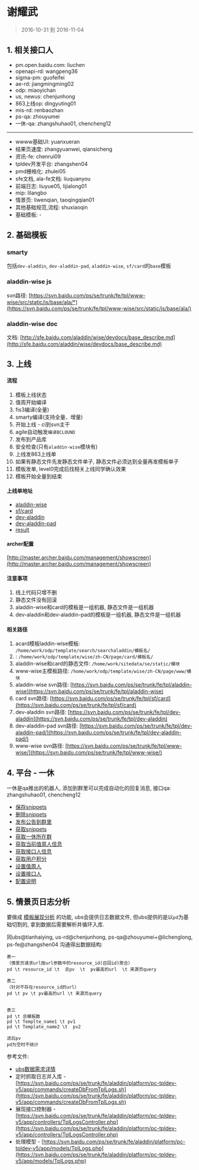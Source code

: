 # 谢耀武

> 2016-10-31 到 2016-11-04

## 1. 相关接口人

* pm.open.baidu.com: liuchen
* openapi-rd: wangpeng36
* sigma-pm: guofeifei
* ae-rd: jiangmingming02
* odp: miaoyichan
* us, newus: chenjunhong
* 863上线op: dingyuting01
* mis-rd: renbaozhan
* ps-qa: zhouyumei
* 一休-qa: zhangshuhao01, chencheng12

---

* wwww基础UI: yuanxueran
* 结果页速度: zhangyuanwei, qiansicheng
* 资讯-fe: chenrui09
* tpldev开发平台: zhangshen04
* pmd栅格化: zhulei05
* sfe文档, ala-fe文档: liuquanyou
* 前端日志: liuyue05, lijialong01
* mip: lilangbo
* 情景页: liwenqian, taoqingqian01
* 其他基础规范,流程: shuxiaoqin
* 基础模板: -



## 2. 基础模板

### smarty

包括`dev-aladdin`, `dev-aladdin-pad`, `aladdin-wise`, `sf/card`的`base`模板

### aladdin-wise js

svn路径: [https://svn.baidu.com/ps/se/trunk/fe/tpl/www-wise/src/static/js/base/ala/*](https://svn.baidu.com/ps/se/trunk/fe/tpl/www-wise/src/static/js/base/ala/)

### aladdin-wise doc

文档: [http://sfe.baidu.com/aladdin/wise/devdocs/base_describe.md](http://sfe.baidu.com/aladdin/wise/devdocs/base_describe.md)

## 3. 上线

#### 流程

1. 模板上线状态
1. 值周开始编译
1. fis3编译(全量)
1. smarty编译(支持全量、增量)
1. 开始上线 - ci到svn主干
1. agile自动触发`编译BCLOUND`
1. 发布到产品库
1. 安全检查(只有`aladdin-wise`模块有)
1. 上线发863上线单
1. 如果有静态文件先发静态文件单子, 静态文件必须达到全量再发模板单子
1. 模板发单, level0完成后找相关上线同学确认效果
1. 模板开始全量到结束

#### 上线单地址

* [aladdin-wise](http://agile.baidu.com/#/builds/ps/se/fe/tpl/aladdin-wise@trunk)
* [sf/card](http://agile.baidu.com/#/builds/ps/se/fe/tpl/sf/card@trunk)
* [dev-aladdin](http://agile.baidu.com/#/builds/ps/se/fe/tpl/dev-aladdin@trunk)
* [dev-aladdin-pad](http://agile.baidu.com/#/builds/ps/se/fe/tpl/dev-aladdin-pad@trunk)
* [result](http://agile.baidu.com/#/builds/ps/se/fe/tpl/result@trunk)

#### archer配置

[http://master.archer.baidu.com/management/showscreen](http://master.archer.baidu.com/management/showscreen)

#### 注意事项

1. 线上代码只增不删
1. 静态文件没有回滚
1. aladdin-wise和card的模板是一组机器, 静态文件是一组机器
1. dev-aladdin和dev-aladdin-pad的模板是一组机器, 静态文件是一组机器

#### 相关路径

1. acard模板laddin-wise模板: `/home/work/odp/template/search/searchaladdin/模板名/`
1. : `/home/work/odp/template/wise/zh-CN/page/card/模板名/`
1. aladdin-wise和card的静态文件: `/home/work/sitedata/se/static/模块`
1. www-wise主模板路径: `/home/work/odp/template/wise/zh-CN/page/www/模块`
1. aladdin-wise svn路径: [https://svn.baidu.com/ps/se/trunk/fe/tpl/aladdin-wise](https://svn.baidu.com/ps/se/trunk/fe/tpl/aladdin-wise)
1. card svn路径: [https://svn.baidu.com/ps/se/trunk/fe/tpl/sf/card](https://svn.baidu.com/ps/se/trunk/fe/tpl/sf/card)
1. dev-aladdin svn路径: [https://svn.baidu.com/ps/se/trunk/fe/tpl/dev-aladdin](https://svn.baidu.com/ps/se/trunk/fe/tpl/dev-aladdin)
1. dev-aladdin-pad svn路径: [https://svn.baidu.com/ps/se/trunk/fe/tpl/dev-aladdin-pad/](https://svn.baidu.com/ps/se/trunk/fe/tpl/dev-aladdin-pad/)
1. www-wise svn路径: [https://svn.baidu.com/ps/se/trunk/fe/tpl/www-wise/](https://svn.baidu.com/ps/se/trunk/fe/tpl/www-wise/)

## 4. 平台 - 一休

一休是qa推出的机器人, 添加到群里可以完成自动化的回复消息, 接口qa: zhangshuhao01, chencheng12

* [保存snippets](http://wiki.baidu.com/pages/viewpage.action?pageId=235317236&src=contextnavpagetreemode)
* [删除snippets](http://wiki.baidu.com/pages/viewpage.action?pageId=235317252&src=contextnavpagetreemode)
* [发布公告到群里](http://wiki.baidu.com/pages/viewpage.action?pageId=235317219&src=contextnavpagetreemode)
* [获取snippets](http://wiki.baidu.com/pages/viewpage.action?pageId=235317306&src=contextnavpagetreemode)
* [获取一休所在群](http://wiki.baidu.com/pages/viewpage.action?pageId=235317433&src=contextnavpagetreemode)
* [获取当前值周人信息](http://wiki.baidu.com/pages/viewpage.action?pageId=235317115&src=contextnavpagetreemode)
* [获取接口人信息](http://wiki.baidu.com/pages/viewpage.action?pageId=235317141&src=contextnavpagetreemode)
* [获取用户积分](http://wiki.baidu.com/pages/viewpage.action?pageId=235317156&src=contextnavpagetreemode)
* [设置值周人](http://wiki.baidu.com/pages/viewpage.action?pageId=235317259&src=contextnavpagetreemode)
* [设置接口人](http://wiki.baidu.com/pages/viewpage.action?pageId=235317264&src=contextnavpagetreemode)
* [配置说明](http://wiki.baidu.com/pages/viewpage.action?pageId=235317448&src=contextnavpagetreemode)

## 5. 情景页日志分析

要做成 [模板展现分析](http://tpldev.baidu.com/#tpllogs) 的功能, ubs会提供日志数据文件, 但ubs提供的是以`pd`为基础切割的, 拿到数据后需要解析并循环入库.

同ubs@tianhaiying, us-rd@chenjunhong, ps-qa@zhouyumei+@lichenglong, ps-fe@zhangshen04 沟通得出数据结构:

```
表一
（情景页请求url按url参数中的resource_id(召回id)聚合）
pd \t resource_id \t  总pv  \t  pv最高的url  \t 来源页query

表二
（针对不存在resource_id的url）
pd \t pv \t pv最高的url \t 来源页query


表三
pd \t 总模板数
pd \t Templte_name1 \t pv1
pd \t Template_name2 \t  pv2

滤后pv
pd为空时不统计
```

参考文件:

* [ubs数据需求详情](http://dayu.baidu.com/dayu/data/detail/getPage/fid/580f18c5dc912)
* 定时抓取日志并入库 - [https://svn.baidu.com/ps/se/trunk/fe/aladdin/platform/pc-tpldev-v5/app/commands/createDbFromTplLogs.sh](https://svn.baidu.com/ps/se/trunk/fe/aladdin/platform/pc-tpldev-v5/app/commands/createDbFromTplLogs.sh)
* 展现接口控制器 - [https://svn.baidu.com/ps/se/trunk/fe/aladdin/platform/pc-tpldev-v5/app/controllers/TplLogsController.php](https://svn.baidu.com/ps/se/trunk/fe/aladdin/platform/pc-tpldev-v5/app/controllers/TplLogsController.php)
* 处理模型 - [https://svn.baidu.com/ps/se/trunk/fe/aladdin/platform/pc-tpldev-v5/app/models/TplLogs.php](https://svn.baidu.com/ps/se/trunk/fe/aladdin/platform/pc-tpldev-v5/app/models/TplLogs.php)
